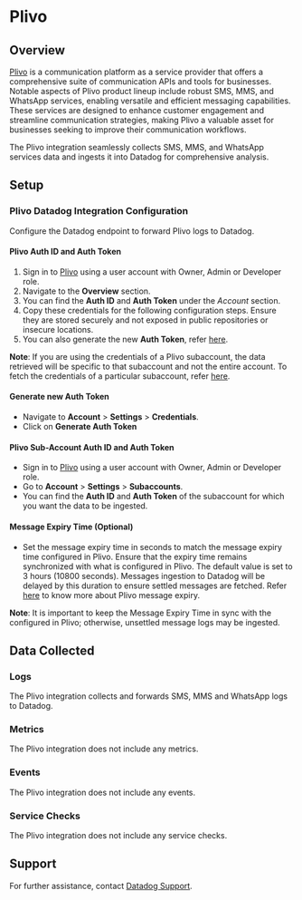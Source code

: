# Plivo

## Overview
[Plivo][1] is a communication platform as a service provider that offers a comprehensive suite of communication APIs and tools for businesses. Notable aspects of Plivo product lineup include robust SMS, MMS, and WhatsApp services, enabling versatile and efficient messaging capabilities. These services are designed to enhance customer engagement and streamline communication strategies, making Plivo a valuable asset for businesses seeking to improve their communication workflows.

The Plivo integration seamlessly collects SMS, MMS, and WhatsApp services data and ingests it into Datadog for comprehensive analysis.

## Setup

### Plivo Datadog Integration Configuration

Configure the Datadog endpoint to forward Plivo logs to Datadog.

#### Plivo Auth ID and Auth Token

1. Sign in to [Plivo][2] using a user account with Owner, Admin or Developer role.
2. Navigate to the **Overview** section.
3. You can find the **Auth ID** and **Auth Token** under the *Account* section.
4. Copy these credentials for the following configuration steps. Ensure they are stored securely and not exposed in public repositories or insecure locations.
5. You can also generate the new **Auth Token**, refer [here](#generate-new-auth-token).

**Note**: If you are using the credentials of a Plivo subaccount, the data retrieved will be specific to that subaccount and not the entire account. To fetch the credentials of a particular subaccount, refer [here](#plivo-sub-account-auth-id-and-auth-token).

#### Generate new Auth Token 
- Navigate to **Account** > **Settings** > **Credentials**.
- Click on **Generate Auth Token**

#### Plivo Sub-Account Auth ID and Auth Token

- Sign in to [Plivo][2] using a user account with Owner, Admin or Developer role.
- Go to **Account** > **Settings** > **Subaccounts**.
- You can find the **Auth ID** and **Auth Token** of the subaccount for which you want the data to be ingested.

#### Message Expiry Time (Optional)

- Set the message expiry time in seconds to match the message expiry time configured in Plivo. Ensure that the expiry time remains synchronized with what is configured in Plivo. The default value is set to 3 hours (10800 seconds). Messages ingestion to Datadog will be delayed by this duration to ensure settled messages are fetched. Refer [here][4] to know more about Plivo message expiry.

**Note**: It is important to keep the Message Expiry Time in sync with the configured in Plivo; otherwise, unsettled message logs may be ingested.

## Data Collected

### Logs

The Plivo integration collects and forwards SMS, MMS and WhatsApp logs to Datadog.

### Metrics

The Plivo integration does not include any metrics.

### Events

The Plivo integration does not include any events.

### Service Checks

The Plivo integration does not include any service checks.

## Support

For further assistance, contact [Datadog Support][3].

[1]: https://www.plivo.com/
[2]: https://console.plivo.com/
[3]: https://docs.datadoghq.com/help/
[4]: https://support.plivo.com/hc/en-us/articles/14814454609561-Message-Expiry